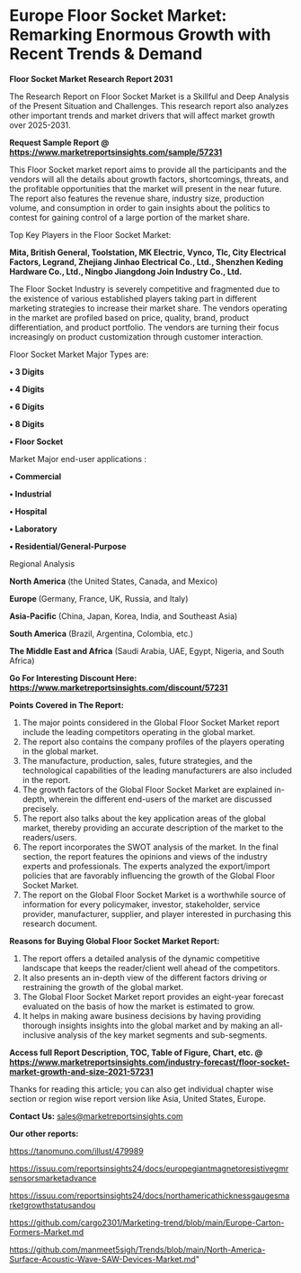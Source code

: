 # Europe Floor Socket Market: Remarking Enormous Growth with Recent Trends & Demand

<strong>Floor Socket Market Research Report 2031</strong>

The Research Report on Floor Socket Market is a Skillful and Deep Analysis of the Present Situation and Challenges. This research report also analyzes other important trends and market drivers that will affect market growth over 2025-2031.

<strong>Request Sample Report @ <a href=https://www.marketreportsinsights.com/sample/57231>https://www.marketreportsinsights.com/sample/57231</a></strong>

This Floor Socket market report aims to provide all the participants and the vendors will all the details about growth factors, shortcomings, threats, and the profitable opportunities that the market will present in the near future. The report also features the revenue share, industry size, production volume, and consumption in order to gain insights about the politics to contest for gaining control of a large portion of the market share.

Top Key Players in the Floor Socket Market:

<strong>Mita, British General, Toolstation, MK Electric, Vynco, Tlc, City Electrical Factors, Legrand, Zhejiang Jinhao Electrical Co., Ltd., Shenzhen Keding Hardware Co., Ltd., Ningbo Jiangdong Join Industry Co., Ltd.</strong>

The Floor Socket Industry is severely competitive and fragmented due to the existence of various established players taking part in different marketing strategies to increase their market share. The vendors operating in the market are profiled based on price, quality, brand, product differentiation, and product portfolio. The vendors are turning their focus increasingly on product customization through customer interaction.

Floor Socket Market Major Types are:

<strong>• 3 Digits

• 4 Digits

• 6 Digits

• 8 Digits

• Floor Socket</strong>

Market Major end-user applications :

<strong>• Commercial

• Industrial

• Hospital

• Laboratory

• Residential/General-Purpose</strong>

Regional Analysis

</u><strong><b>North America</b></strong> (the United States, Canada, and Mexico)

<strong><b>Europe </b></strong>(Germany, France, UK, Russia, and Italy)

<strong><b>Asia-Pacific</b></strong> (China, Japan, Korea, India, and Southeast Asia)

<strong><b>South America</b></strong> (Brazil, Argentina, Colombia, etc.)

<strong><b>The Middle East and Africa</b></strong> (Saudi Arabia, UAE, Egypt, Nigeria, and South Africa)

<strong>Go For Interesting Discount Here: <a href=https://www.marketreportsinsights.com/discount/57231>https://www.marketreportsinsights.com/discount/57231</a></strong>

<strong>Points Covered in The Report:</strong>
<ol>
  <li>The major points considered in the Global Floor Socket Market report include the leading competitors operating in the global market.</li>
  <li>The report also contains the company profiles of the players operating in the global market.</li>
  <li>The manufacture, production, sales, future strategies, and the technological capabilities of the leading manufacturers are also included in the report.</li>
  <li>The growth factors of the Global Floor Socket Market are explained in-depth, wherein the different end-users of the market are discussed precisely.</li>
  <li>The report also talks about the key application areas of the global market, thereby providing an accurate description of the market to the readers/users.</li>
  <li>The report incorporates the SWOT analysis of the market. In the final section, the report features the opinions and views of the industry experts and professionals. The experts analyzed the export/import policies that are favorably influencing the growth of the Global Floor Socket Market.</li>
  <li>The report on the Global Floor Socket Market is a worthwhile source of information for every policymaker, investor, stakeholder, service provider, manufacturer, supplier, and player interested in purchasing this research document.</li>
</ol>
<strong>Reasons for Buying Global Floor Socket Market Report:</strong>

<ol>
  <li>The report offers a detailed analysis of the dynamic competitive landscape that keeps the reader/client well ahead of the competitors.</li>
  <li>It also presents an in-depth view of the different factors driving or restraining the growth of the global market.</li>
  <li>The Global Floor Socket Market report provides an eight-year forecast evaluated on the basis of how the market is estimated to grow.</li>
  <li>It helps in making aware business decisions by having providing thorough insights insights into the global market and by making an all-inclusive analysis of the key market segments and sub-segments.</li>
</ol>
<strong>Access full Report Description, TOC, Table of Figure, Chart, etc. @ <a href=https://www.marketreportsinsights.com/industry-forecast/floor-socket-market-growth-and-size-2021-57231>https://www.marketreportsinsights.com/industry-forecast/floor-socket-market-growth-and-size-2021-57231</a></strong>


Thanks for reading this article; you can also get individual chapter wise section or region wise report version like Asia, United States, Europe.

<strong>Contact Us:</strong>
sales@marketreportsinsights.com

<strong>Our other reports:</strong>

<a href=https://tanomuno.com/illust/479989>https://tanomuno.com/illust/479989</a>

<a href=https://issuu.com/reportsinsights24/docs/europegiantmagnetoresistivegmrsensorsmarketadvance>https://issuu.com/reportsinsights24/docs/europegiantmagnetoresistivegmrsensorsmarketadvance</a>

<a href=https://issuu.com/reportsinsights24/docs/northamericathicknessgaugesmarketgrowthstatusandou>https://issuu.com/reportsinsights24/docs/northamericathicknessgaugesmarketgrowthstatusandou</a>

<a href=https://github.com/cargo2301/Marketing-trend/blob/main/Europe-Carton-Formers-Market.md>https://github.com/cargo2301/Marketing-trend/blob/main/Europe-Carton-Formers-Market.md</a>

<a href=https://github.com/manmeet5sigh/Trends/blob/main/North-America-Surface-Acoustic-Wave-SAW-Devices-Market.md>https://github.com/manmeet5sigh/Trends/blob/main/North-America-Surface-Acoustic-Wave-SAW-Devices-Market.md</a>"

